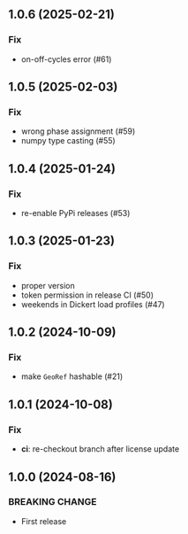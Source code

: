 ## 1.0.6 (2025-02-21)

### Fix

- on-off-cycles error (#61)

## 1.0.5 (2025-02-03)

### Fix

- wrong phase assignment (#59)
- numpy type casting (#55)

## 1.0.4 (2025-01-24)

### Fix

- re-enable PyPi releases (#53)

## 1.0.3 (2025-01-23)

### Fix

- proper version
- token permission in release CI (#50)
- weekends in Dickert load profiles (#47)

## 1.0.2 (2024-10-09)

### Fix

- make `GeoRef` hashable (#21)

## 1.0.1 (2024-10-08)

### Fix

- **ci**: re-checkout branch after license update

## 1.0.0 (2024-08-16)

### BREAKING CHANGE

- First release

